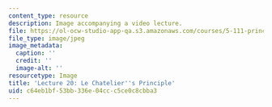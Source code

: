 ```yaml
---
content_type: resource
description: Image accompanying a video lecture.
file: https://ol-ocw-studio-app-qa.s3.amazonaws.com/courses/5-111-principles-of-chemical-science-fall-2008/c64eb1bf53bb336e04ccc5ce0c8cbba3_20.jpg
file_type: image/jpeg
image_metadata:
  caption: ''
  credit: ''
  image-alt: ''
resourcetype: Image
title: 'Lecture 20: Le Chatelier''s Principle'
uid: c64eb1bf-53bb-336e-04cc-c5ce0c8cbba3
---
```

